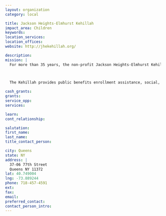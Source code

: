 ```yaml
---
layout: organization
category: local

title: Jackson Heights-Elmhurst Kehillah
impact_area: Children
keywords: 
location_services: 
location_offices: 
website: http://jhekehillah.org/

description: 
mission: |
  For more than 35 years, the non-profit Jackson Heights-Elmhurst Kehillah has been providing services that fight poverty, offering programs to promote inter-group relations and sponsoring cultural events in western Queens.

  

  The Kehillah provides public benefits enrollment assistance, social, medical, recreational, occupational, educational and cultural services for all residents of Jackson Heights, Elmhurst and western Queens.

cash_grants: 
grants: 
service_opp: 
services: 

learn: 
cont_relationship: 

salutation: 
first_name: 
last_name: 
title_contact_person: 

city: Queens
state: NY
address: |
  37-06 77th Street     
  Queens NY 11372
lat: 40.749004
lng: -73.889244
phone: 718-457-4591
ext: 
fax: 
email: 
preferred_contact: 
contact_person_intro: 
---
```

